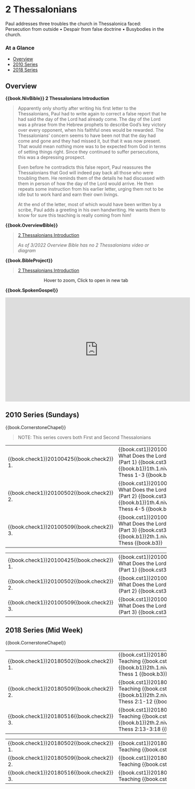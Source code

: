 # 2 Thessalonians

<script type="text/javascript" src="pageSetup.js"></script>

Paul addresses three troubles the church in Thessalonica faced:
Persecution from outside
&bull; Despair from false doctrine
&bull; Busybodies in the church.


### At a Glance

- [Overview](#overview)
- [2010 Series](#2010-series-sundays)
- [2018 Series](#2018-series-mid-week)


## Overview


**{{book.NivBible}} 2 Thessalonians Introduction**

> Apparently only shortly after writing his first letter to the
> Thessalonians, Paul had to write again to correct a false report that
> he had said the day of the Lord had already come. The day of the
> Lord was a phrase from the Hebrew prophets to describe God’s key
> victory over every opponent, when his faithful ones would be
> rewarded. The Thessalonians’ concern seems to have been not that the
> day had come and gone and they had missed it, but that it was now
> present. That would mean nothing more was to be expected from God in
> terms of setting things right. Since they continued to suffer
> persecutions, this was a depressing prospect.
> 
> Even before he contradicts this false report, Paul reassures the
> Thessalonians that God will indeed pay back all those who were
> troubling them. He reminds them of the details he had discussed with
> them in person of how the day of the Lord would arrive. He then
> repeats some instruction from his earlier letter, urging them not to
> be idle but to work hard and earn their own livings.
> 
> At the end of the letter, most of which would have been written by a
> scribe, Paul adds a greeting in his own handwriting. He wants them to
> know for sure this teaching is really coming from him!



**{{book.OverviewBible}}**

> [2 Thessalonians Introduction](https://overviewbible.com/2-thessalonians/)
>
> _As of 3/2022 Overview Bible has no 2 Thessalonians video or diagram_


**{{book.BibleProject}}**

> [2 Thessalonians Introduction](https://bibleproject.com/explore/video/2-thessalonians/)

<center>
  <figure>
    <div id="2Thessalonians_BP"></div>
    <figcaption>Hover to zoom, Click to open in new tab</figcaption>
  </figure>
</center>
<script>
  addZoomableImage('2Thessalonians_BP', '2Thessalonians_BP.png', 75);
</script>

**{{book.SpokenGospel}}**

<p align="center">
  <iframe name="SpokenGospel2ThessVideo"
          id="SpokenGospel2ThessVideo"
          width="577"
          height="325"
          src="https://www.youtube.com/embed/Wb6Hhzl8Gyk"
          frameborder="0"
          allow="accelerometer; autoplay; encrypted-media; gyroscope; picture-in-picture"
          allowfullscreen></iframe>
</p>


## 2010 Series (Sundays)

{{book.CornerstoneChapel}}

> NOTE: This series covers both First and Second Thessalonians

<!-- MASTER: vertical layout for "cell phone" responsive show/hide -->
<div class="phone">
<table>

<tr><td> {{book.check1}}20100425{{book.check2}} 1. </td><td> {{book.cst1}}20100425{{book.cst2}} What Does the Lord's Return Mean (Part 1) {{book.cst3}} <br/> {{book.b1}}1th.1.niv{{book.b2}} 1 Thess 1-3 {{book.b3}} </td><td> 04/25/2010 <br/> {{book.csg1}}20100425.pdf{{book.csg2}} </td>
<tr><td> {{book.check1}}20100502{{book.check2}} 2. </td><td> {{book.cst1}}20100502{{book.cst2}} What Does the Lord's Return Mean (Part 2) {{book.cst3}} <br/> {{book.b1}}1th.4.niv{{book.b2}} 1 Thess 4-5 {{book.b3}} </td><td> 05/02/2010 <br/> {{book.csg1}}20100502.pdf{{book.csg2}} </td>
<tr><td> {{book.check1}}20100509{{book.check2}} 3. </td><td> {{book.cst1}}20100509{{book.cst2}} What Does the Lord's Return Mean (Part 3) {{book.cst3}} <br/> {{book.b1}}2th.1.niv{{book.b2}} 2 Thess     {{book.b3}} </td><td> 05/09/2010 <br/> {{book.csg1}}20100509.pdf{{book.csg2}} </td>

</table>
</div>

<!-- COPY: horizontal layout for "desktop/tablet" responsive show/hide (simply add 2 columns to header and replace TWO FROM <br/> TO </td><td> -->
<div class="desktop">
<table>

<tr><td> {{book.check1}}20100425{{book.check2}} 1. </td><td> {{book.cst1}}20100425{{book.cst2}} What Does the Lord's Return Mean (Part 1) {{book.cst3}} </td><td> {{book.b1}}1th.1.niv{{book.b2}} 1 Thess 1-3 {{book.b3}} </td><td> 04/25/2010 </td><td> {{book.csg1}}20100425.pdf{{book.csg2}} </td>
<tr><td> {{book.check1}}20100502{{book.check2}} 2. </td><td> {{book.cst1}}20100502{{book.cst2}} What Does the Lord's Return Mean (Part 2) {{book.cst3}} </td><td> {{book.b1}}1th.4.niv{{book.b2}} 1 Thess 4-5 {{book.b3}} </td><td> 05/02/2010 </td><td> {{book.csg1}}20100502.pdf{{book.csg2}} </td>
<tr><td> {{book.check1}}20100509{{book.check2}} 3. </td><td> {{book.cst1}}20100509{{book.cst2}} What Does the Lord's Return Mean (Part 3) {{book.cst3}} </td><td> {{book.b1}}2th.1.niv{{book.b2}} 2 Thess     {{book.b3}} </td><td> 05/09/2010 </td><td> {{book.csg1}}20100509.pdf{{book.csg2}} </td>

</table>
</div>


## 2018 Series (Mid Week)

{{book.CornerstoneChapel}}

<!-- MASTER: vertical layout for "cell phone" responsive show/hide -->
<div class="phone">
<table>

<tr><td> {{book.check1}}20180502{{book.check2}} 1. </td><td> {{book.cst1}}20180502{{book.cst2}} Teaching {{book.cst3}} <br/> {{book.b1}}2th.1.niv{{book.b2}} 2 Thess 1         {{book.b3}} </td><td> 05/02/2018 </td>
<tr><td> {{book.check1}}20180509{{book.check2}} 2. </td><td> {{book.cst1}}20180509{{book.cst2}} Teaching {{book.cst3}} <br/> {{book.b1}}2th.2.niv{{book.b2}} 2 Thess 2:1-12    {{book.b3}} </td><td> 05/09/2018 </td>
<tr><td> {{book.check1}}20180516{{book.check2}} 3. </td><td> {{book.cst1}}20180516{{book.cst2}} Teaching {{book.cst3}} <br/> {{book.b1}}2th.2.niv{{book.b2}} 2 Thess 2:13-3:18 {{book.b3}} </td><td> 05/16/2018 </td>

</table>
</div>

<!-- COPY: horizontal layout for "desktop/tablet" responsive show/hide (simply add 2 columns to header and replace TWO FROM <br/> TO </td><td> -->
<div class="desktop">
<table>

<tr><td> {{book.check1}}20180502{{book.check2}} 1. </td><td> {{book.cst1}}20180502{{book.cst2}} Teaching {{book.cst3}} </td><td> {{book.b1}}2th.1.niv{{book.b2}} 2 Thess 1         {{book.b3}} </td><td> 05/02/2018 </td>
<tr><td> {{book.check1}}20180509{{book.check2}} 2. </td><td> {{book.cst1}}20180509{{book.cst2}} Teaching {{book.cst3}} </td><td> {{book.b1}}2th.2.niv{{book.b2}} 2 Thess 2:1-12    {{book.b3}} </td><td> 05/09/2018 </td>
<tr><td> {{book.check1}}20180516{{book.check2}} 3. </td><td> {{book.cst1}}20180516{{book.cst2}} Teaching {{book.cst3}} </td><td> {{book.b1}}2th.2.niv{{book.b2}} 2 Thess 2:13-3:18 {{book.b3}} </td><td> 05/16/2018 </td>

</table>
</div>


<script>
  pageSetup();
</script>
